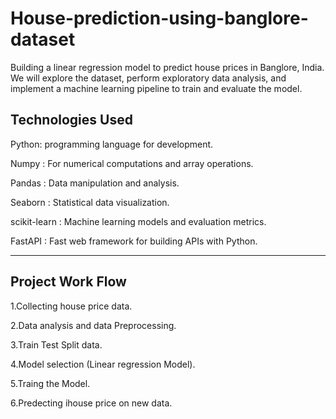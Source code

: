 # House-prediction-using-banglore-dataset

Building a linear regression model to predict house prices in Banglore, India. We will explore the dataset, perform exploratory data analysis, and implement a machine learning pipeline to train and evaluate the model.

Technologies Used
-------------------------------------------
Python: programming language for development.

Numpy : For numerical computations and array operations.

Pandas : Data manipulation and analysis.

Seaborn : Statistical data visualization.

scikit-learn : Machine learning models and evaluation metrics.

FastAPI : Fast web framework for building APIs with Python.

-----------------------------------------------

Project Work Flow
--------------------------------
1.Collecting house price data.

2.Data analysis and data Preprocessing.

3.Train Test Split data.

4.Model selection (Linear regression Model).

5.Traing the Model.

6.Predecting ihouse price on new data.


